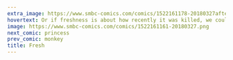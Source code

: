 ```yaml
---
extra_image: https://www.smbc-comics.com/comics/1522161178-20180327after.png
hovertext: Or if freshness is about how recently it was killed, we could just put the fish in a superposition of dead and alive!
image: https://www.smbc-comics.com/comics/1522161161-20180327.png
next_comic: princess
prev_comic: monkey
title: Fresh
---
```



